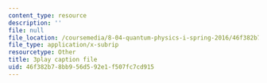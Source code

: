 ```yaml
---
content_type: resource
description: ''
file: null
file_location: /coursemedia/8-04-quantum-physics-i-spring-2016/46f382b78bb956d592e1f507fc7cd915_Ot9OjT34gkA.vtt
file_type: application/x-subrip
resourcetype: Other
title: 3play caption file
uid: 46f382b7-8bb9-56d5-92e1-f507fc7cd915
---
```

